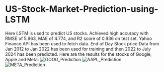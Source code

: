 # US-Stock-Market-Prediction-using-LSTM
Here LSTM is used to predict US stocks. 
Achieved high accuracy with RMSE of 5.963, MAE of 4.774, and R2 score of 0.936 on test set.
Yahoo Finance API has been used to fetch data. 
End of Day Stock price Data from Jan 2012 to Jan 2022 has been used for training and then 2022 to July 2024 has been predicted.
Here are the results for the stocks of Google, Apple and Meta:
![GOOG_Prediction](https://github.com/user-attachments/assets/14ae0b99-0f65-4732-be68-5d5ee28502aa)
![AAPL_Prediction](https://github.com/user-attachments/assets/8b185724-1b98-4737-98ff-12528c79efb6)
![META_Prediction](https://github.com/user-attachments/assets/20a4d2dc-f7c1-4335-a2fa-29a4762ef784)
